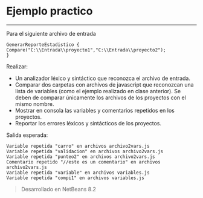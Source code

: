 # Ejemplo practico
------
Para el siguiente archivo de entrada 

```
GenerarReporteEstadistico {
Compare("C:\\Entrada\\proyecto1","C:\\Entrada\\proyecto2");
}

```
Realizar:
+ Un analizador léxico y sintáctico que reconozca el archivo de entrada.
+ Comparar dos carpetas con archivos de javascript que reconozcan una lista de variables (como el ejemplo realizado en clase anterior). Se deben de comparar únicamente los archivos de los proyectos con el mismo nombre. 
+ Mostrar en consola las variables y comentarios repetidos en los proyectos.
+ Reportar los errores léxicos y sintácticos de los proyectos.

Salida esperada:

```
Variable repetida "carro" en archivos archivo2vars.js
Variable repetida "validacion" en archivos archivo2vars.js
Variable repetida "punteo2" en archivos archivo2vars.js
Comentario repetido "//este es un comentario" en archivos archivo2vars.js
Variable repetida "variable" en archivos variables.js
Variable repetida "compi1" en archivos variables.js

```

> Desarrollado en NetBeans 8.2
